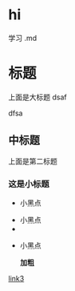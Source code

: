# hi

学习      .md

#

#


# 标题


上面是大标题
dsaf


dfsa


## 中标题

上面是第二标题




### 这是小标题

- 小黑点
* 小黑点
* 

+ 小黑点

  **加粗**



[link3](https:https://github.com/carefreedino)
